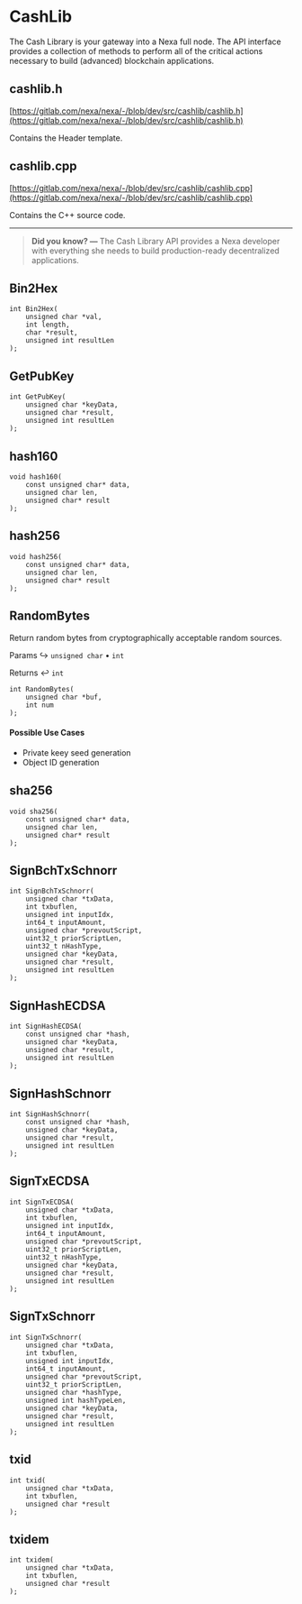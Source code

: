 # CashLib

The Cash Library is your gateway into a Nexa full node. The API interface provides a collection of methods to perform all of the critical actions necessary to build (advanced) blockchain applications.

## cashlib.h

[https://gitlab.com/nexa/nexa/-/blob/dev/src/cashlib/cashlib.h](https://gitlab.com/nexa/nexa/-/blob/dev/src/cashlib/cashlib.h)

Contains the Header template.

## cashlib.cpp

[https://gitlab.com/nexa/nexa/-/blob/dev/src/cashlib/cashlib.cpp](https://gitlab.com/nexa/nexa/-/blob/dev/src/cashlib/cashlib.cpp)

Contains the C++ source code.

---

> __Did you know? —__ The Cash Library API provides a Nexa developer with everything she needs to build production-ready decentralized applications.

## Bin2Hex

```
int Bin2Hex(
    unsigned char *val,
    int length,
    char *result,
    unsigned int resultLen
);
```

## GetPubKey

```
int GetPubKey(
    unsigned char *keyData,
    unsigned char *result,
    unsigned int resultLen
);
```

## hash160

```
void hash160(
    const unsigned char* data,
    unsigned char len,
    unsigned char* result
);
```

## hash256

```
void hash256(
    const unsigned char* data,
    unsigned char len,
    unsigned char* result
);
```

## RandomBytes

Return random bytes from cryptographically acceptable random sources.

Params ↪ `unsigned char` • `int`

Returns ↩ `int`

```
int RandomBytes(
    unsigned char *buf,
    int num
);
```

#### Possible Use Cases

- Private keey seed generation
- Object ID generation

## sha256

```
void sha256(
    const unsigned char* data,
    unsigned char len,
    unsigned char* result
);
```

## SignBchTxSchnorr

```
int SignBchTxSchnorr(
    unsigned char *txData,
    int txbuflen,
    unsigned int inputIdx,
    int64_t inputAmount,
    unsigned char *prevoutScript,
    uint32_t priorScriptLen,
    uint32_t nHashType,
    unsigned char *keyData,
    unsigned char *result,
    unsigned int resultLen
);
```

## SignHashECDSA

```
int SignHashECDSA(
    const unsigned char *hash,
    unsigned char *keyData,
    unsigned char *result,
    unsigned int resultLen
);
```

## SignHashSchnorr

```
int SignHashSchnorr(
    const unsigned char *hash,
    unsigned char *keyData,
    unsigned char *result,
    unsigned int resultLen
);
```

## SignTxECDSA

```
int SignTxECDSA(
    unsigned char *txData,
    int txbuflen,
    unsigned int inputIdx,
    int64_t inputAmount,
    unsigned char *prevoutScript,
    uint32_t priorScriptLen,
    uint32_t nHashType,
    unsigned char *keyData,
    unsigned char *result,
    unsigned int resultLen
);
```

## SignTxSchnorr

```
int SignTxSchnorr(
    unsigned char *txData,
    int txbuflen,
    unsigned int inputIdx,
    int64_t inputAmount,
    unsigned char *prevoutScript,
    uint32_t priorScriptLen,
    unsigned char *hashType,
    unsigned int hashTypeLen,
    unsigned char *keyData,
    unsigned char *result,
    unsigned int resultLen
);
```

## txid

```
int txid(
    unsigned char *txData,
    int txbuflen,
    unsigned char *result
);
```

## txidem

```
int txidem(
    unsigned char *txData,
    int txbuflen,
    unsigned char *result
);
```
